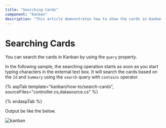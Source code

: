 ```yaml
---
title: "Searching Cards"
component: "Kanban"
description: "This article demonstrates how to show the cards in Kanban board when you type or search the text in the textbox."
---
```


# Searching Cards

You can search the cards in Kanban by using the `query` property.

In the following sample, the searching operation starts as soon as you start typing characters in the external text box. It will search the cards based on the `Id` and `Summary` using the `search` query with `contains` operator.

{% aspTab template="kanban/how-to/search-cards", sourceFiles="controller.cs,datasource.cs" %}

{% endaspTab %}

Output be like the below.

![kanban](./images/search-cards.PNG)
